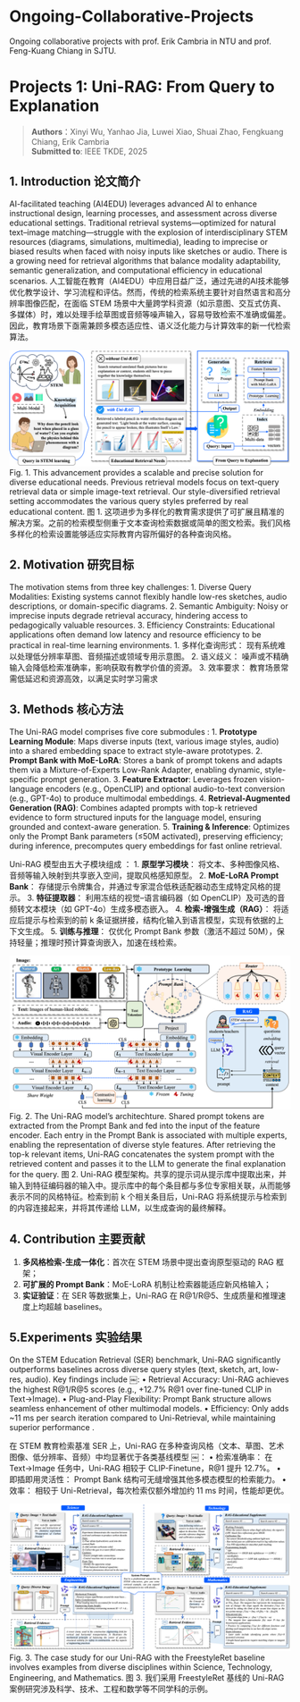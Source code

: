 # Ongoing-Collaborative-Projects
Ongoing collaborative projects with prof. Erik Cambria in NTU and prof.  Feng-Kuang Chiang in SJTU.

# Projects 1: Uni-RAG: From Query to Explanation

> **Authors**：Xinyi Wu, Yanhao Jia, Luwei Xiao, Shuai Zhao, Fengkuang Chiang, Erik Cambria  
> **Submitted to**: IEEE TKDE, 2025  

## 1. Introduction 论文简介

AI-facilitated teaching (AI4EDU) leverages advanced AI to enhance instructional design, learning processes, and assessment across diverse educational settings. Traditional retrieval systems—optimized for natural text–image matching—struggle with the explosion of interdisciplinary STEM resources (diagrams, simulations, multimedia), leading to imprecise or biased results when faced with noisy inputs like sketches or audio. There is a growing need for retrieval algorithms that balance modality adaptability, semantic generalization, and computational efficiency in educational scenarios.
人工智能在教育（AI4EDU）中应用日益广泛，通过先进的AI技术能够优化教学设计、学习流程和评估。然而，传统的检索系统主要针对自然语言和高分辨率图像匹配，在面临 STEM 场景中大量跨学科资源（如示意图、交互式仿真、多媒体）时，难以处理手绘草图或音频等噪声输入，容易导致检索不准确或偏差。因此，教育场景下亟需兼顾多模态适应性、语义泛化能力与计算效率的新一代检索算法。

![Figure 1: Uni-RAG framework主要内容](images/Figure1.png)
Fig. 1. This advancement provides a scalable and precise solution for diverse educational needs. Previous retrieval models focus on text-query retrieval data or simple image-text retrieval. Our style-diversified retrieval setting accommodates the various query styles preferred by real educational content.
图 1. 这项进步为多样化的教育需求提供了可扩展且精准的解决方案。之前的检索模型侧重于文本查询检索数据或简单的图文检索。我们风格多样化的检索设置能够适应实际教育内容所偏好的各种查询风格。

## 2. Motivation 研究目标

The motivation stems from three key challenges:
	1.	Diverse Query Modalities: Existing systems cannot flexibly handle low-res sketches, audio descriptions, or domain-specific diagrams.
	2.	Semantic Ambiguity: Noisy or imprecise inputs degrade retrieval accuracy, hindering access to pedagogically valuable resources.
	3.	Efficiency Constraints: Educational applications often demand low latency and resource efficiency to be practical in real-time learning environments.
    1.	多样化查询形式： 现有系统难以处理低分辨率草图、音频描述或领域专用示意图。
	2.	语义歧义： 噪声或不精确输入会降低检索准确率，影响获取有教学价值的资源。
	3.	效率要求： 教育场景常需低延迟和资源高效，以满足实时学习需求

## 3. Methods 核心方法

The Uni-RAG model comprises five core submodules :
	1.	**Prototype Learning Module**: Maps diverse inputs (text, various image styles, audio) into a shared embedding space to extract style-aware prototypes.
	2.	**Prompt Bank with MoE-LoRA**: Stores a bank of prompt tokens and adapts them via a Mixture-of-Experts Low-Rank Adapter, enabling dynamic, style-specific prompt generation.
	3.	**Feature Extractor**: Leverages frozen vision-language encoders (e.g., OpenCLIP) and optional audio-to-text conversion (e.g., GPT-4o) to produce multimodal embeddings.
	4.	**Retrieval-Augmented Generation (RAG)**: Combines adapted prompts with top-k retrieved evidence to form structured inputs for the language model, ensuring grounded and context-aware generation.
	5.	**Training & Inference**: Optimizes only the Prompt Bank parameters (≤50M activated), preserving efficiency; during inference, precomputes query embeddings for fast online retrieval.

Uni-RAG 模型由五大子模块组成 ：
	1.	**原型学习模块**： 将文本、多种图像风格、音频等输入映射到共享嵌入空间，提取风格感知原型。
	2.	**MoE-LoRA Prompt Bank**： 存储提示令牌集合，并通过专家混合低秩适配器动态生成特定风格的提示。
	3.	**特征提取器**： 利用冻结的视觉–语言编码器（如 OpenCLIP）及可选的音频转文本模块（如 GPT-4o）生成多模态嵌入。
	4.	**检索-增强生成（RAG）**： 将适应后提示与检索到的前 k 条证据拼接，结构化输入到语言模型，实现有依据的上下文生成。
	5.	**训练与推理**： 仅优化 Prompt Bank 参数（激活不超过 50M），保持轻量；推理时预计算查询嵌入，加速在线检索。

![Figure 2: Uni-RAG 模型总体架构](images/Figure2.png)
Fig. 2. The Uni-RAG model’s architechture. Shared prompt tokens are extracted from the Prompt Bank and fed into the input of the feature encoder. Each entry in the Prompt Bank is associated with multiple experts, enabling the representation of diverse style features. After retrieving the top-k relevant items, Uni-RAG concatenates the system prompt with the retrieved content and passes it to the LLM to generate the final explanation for the query.
图 2. Uni-RAG 模型架构。共享的提示词从提示库中提取出来，并输入到特征编码器的输入中。提示库中的每个条目都与多位专家相关联，从而能够表示不同的风格特征。检索到前 k 个相关条目后，Uni-RAG 将系统提示与检索到的内容连接起来，并将其传递给 LLM，以生成查询的最终解释。

## 4. Contribution 主要贡献

1. **多风格检索-生成一体化**：首次在 STEM 场景中提出查询原型驱动的 RAG 框架；  
2. **可扩展的 Prompt Bank**：MoE-LoRA 机制让检索器能适应新风格输入；  
3. **实证验证**：在 SER 等数据集上，Uni-RAG 在 R@1/R@5、生成质量和推理速度上均超越 baselines。

## 5.Experiments 实验结果

On the STEM Education Retrieval (SER) benchmark, Uni-RAG significantly outperforms baselines across diverse query styles (text, sketch, art, low-res, audio). Key findings include  ￼:
	•	Retrieval Accuracy: Uni-RAG achieves the highest R@1/R@5 scores (e.g., +12.7% R@1 over fine-tuned CLIP in Text→Image).
	•	Plug-and-Play Flexibility: Prompt Bank structure allows seamless enhancement of other multimodal models.
	•	Efficiency: Only adds ~11 ms per search iteration compared to Uni-Retrieval, while maintaining superior performance .

在 STEM 教育检索基准 SER 上，Uni-RAG 在多种查询风格（文本、草图、艺术图像、低分辨率、音频）中均显著优于各类基线模型  ￼：
	•	检索准确率： 在 Text→Image 任务中，Uni-RAG 相较于 CLIP-Finetune，R@1 提升 12.7%。
	•	即插即用灵活性： Prompt Bank 结构可无缝增强其他多模态模型的检索能力。
	•	效率： 相较于 Uni-Retrieval，每次检索仅额外增加约 11 ms 时间，性能却更优。


![Figure 3: Uni-RAG example模型应用案例](images/Figure3.png)
Fig. 3. The case study for our Uni-RAG with the FreestyleRet baseline involves examples from diverse disciplines within Science, Technology, Engineering,
and Mathematics.
图 3. 我们采用 FreestyleRet 基线的 Uni-RAG 案例研究涉及科学、技术、工程和数学等不同学科的示例。
